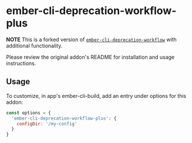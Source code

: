 # ember-cli-deprecation-workflow-plus

**NOTE**
This is a forked version of [`ember-cli-deprecation-workflow`](https://github.com/mixonic/ember-cli-deprecation-workflow) with additional functionality.

Please review the original addon's README for installation and usage instructions.

## Usage

To customize, in app's ember-cli-build, add an entry under options for this addon:

```javascript
const options = {
  'ember-cli-deprecation-workflow-plus': {
    configDir: '/my-config'
  }
}
```
